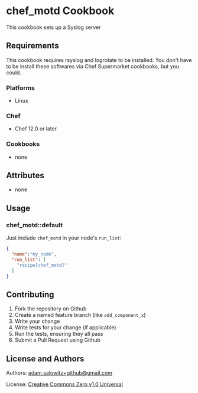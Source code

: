 # chef_motd Cookbook

This cookbook sets up a Syslog server

## Requirements

This cookbook requires rsyslog and logrotate to be installed.  You don't have to be install these softwares via Chef Supermarket cookbooks, but you could.

### Platforms

- Linux

### Chef

- Chef 12.0 or later

### Cookbooks

- none

## Attributes

- none

## Usage

### chef_motd::default

Just include `chef_motd` in your node's `run_list`:

```json
{
  "name":"my_node",
  "run_list": [
    "recipe[chef_motd]"
  ]
}
```

## Contributing

1. Fork the repository on Github
2. Create a named feature branch (like `add_component_x`)
3. Write your change
4. Write tests for your change (if applicable)
5. Run the tests, ensuring they all pass
6. Submit a Pull Request using Github

## License and Authors

Authors: adam.salowitz+github@gmail.com

License: [Creative Commons Zero v1.0 Universal](https://creativecommons.org/publicdomain/zero/1.0/legalcode)

